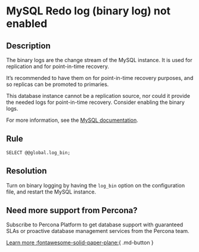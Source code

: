 # MySQL Redo log (binary log) not enabled

## Description

The binary logs are the change stream of the MySQL instance. It is used for replication and for point-in-time recovery.

It’s recommended to have them on for point-in-time recovery purposes, and so replicas can be promoted to primaries.

This database instance cannot be a replication source, nor could it provide the needed logs for point-in-time recovery. Consider enabling the binary logs.

For more information, see the [MySQL documentation](https://dev.mysql.com/doc/refman/8.0/en/binary-log.html).


## Rule

`SELECT @@global.log_bin;`


## Resolution

Turn on binary logging by having the `log_bin` option on the configuration file, and restart the MySQL instance.

## Need more support from Percona?

Subscribe to Percona Platform to get database support with guaranteed SLAs or proactive database management services from the Percona team.

[Learn more :fontawesome-solid-paper-plane:](https://per.co.na/subscribe){ .md-button }
